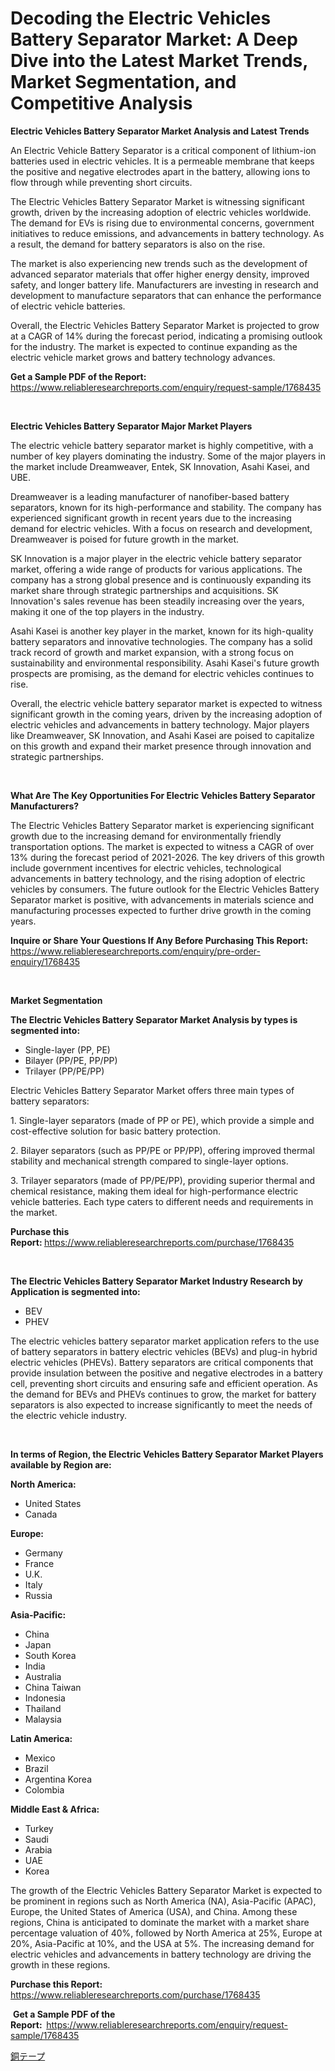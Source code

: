 <p><h1>Decoding the Electric Vehicles Battery Separator Market: A Deep Dive into the Latest Market Trends, Market Segmentation, and Competitive Analysis</h1></p><p><strong>Electric Vehicles Battery Separator Market Analysis and Latest Trends</strong></p>
<p><p>An Electric Vehicle Battery Separator is a critical component of lithium-ion batteries used in electric vehicles. It is a permeable membrane that keeps the positive and negative electrodes apart in the battery, allowing ions to flow through while preventing short circuits.</p><p>The Electric Vehicles Battery Separator Market is witnessing significant growth, driven by the increasing adoption of electric vehicles worldwide. The demand for EVs is rising due to environmental concerns, government initiatives to reduce emissions, and advancements in battery technology. As a result, the demand for battery separators is also on the rise.</p><p>The market is also experiencing new trends such as the development of advanced separator materials that offer higher energy density, improved safety, and longer battery life. Manufacturers are investing in research and development to manufacture separators that can enhance the performance of electric vehicle batteries.</p><p>Overall, the Electric Vehicles Battery Separator Market is projected to grow at a CAGR of 14% during the forecast period, indicating a promising outlook for the industry. The market is expected to continue expanding as the electric vehicle market grows and battery technology advances.</p></p>
<p><strong>Get a Sample PDF of the Report:&nbsp;</strong> <a href="https://www.reliableresearchreports.com/enquiry/request-sample/1768435">https://www.reliableresearchreports.com/enquiry/request-sample/1768435</a></p>
<p>&nbsp;</p>
<p><strong>Electric Vehicles Battery Separator Major Market Players</strong></p>
<p><p>The electric vehicle battery separator market is highly competitive, with a number of key players dominating the industry. Some of the major players in the market include Dreamweaver, Entek, SK Innovation, Asahi Kasei, and UBE.</p><p>Dreamweaver is a leading manufacturer of nanofiber-based battery separators, known for its high-performance and stability. The company has experienced significant growth in recent years due to the increasing demand for electric vehicles. With a focus on research and development, Dreamweaver is poised for future growth in the market.</p><p>SK Innovation is a major player in the electric vehicle battery separator market, offering a wide range of products for various applications. The company has a strong global presence and is continuously expanding its market share through strategic partnerships and acquisitions. SK Innovation's sales revenue has been steadily increasing over the years, making it one of the top players in the industry.</p><p>Asahi Kasei is another key player in the market, known for its high-quality battery separators and innovative technologies. The company has a solid track record of growth and market expansion, with a strong focus on sustainability and environmental responsibility. Asahi Kasei's future growth prospects are promising, as the demand for electric vehicles continues to rise.</p><p>Overall, the electric vehicle battery separator market is expected to witness significant growth in the coming years, driven by the increasing adoption of electric vehicles and advancements in battery technology. Major players like Dreamweaver, SK Innovation, and Asahi Kasei are poised to capitalize on this growth and expand their market presence through innovation and strategic partnerships.</p></p>
<p>&nbsp;</p>
<p><strong>What Are The Key Opportunities For Electric Vehicles Battery Separator Manufacturers?</strong></p>
<p><p>The Electric Vehicles Battery Separator market is experiencing significant growth due to the increasing demand for environmentally friendly transportation options. The market is expected to witness a CAGR of over 13% during the forecast period of 2021-2026. The key drivers of this growth include government incentives for electric vehicles, technological advancements in battery technology, and the rising adoption of electric vehicles by consumers. The future outlook for the Electric Vehicles Battery Separator market is positive, with advancements in materials science and manufacturing processes expected to further drive growth in the coming years.</p></p>
<p><strong>Inquire or Share Your Questions If Any Before Purchasing This Report:</strong> <a href="https://www.reliableresearchreports.com/enquiry/pre-order-enquiry/1768435">https://www.reliableresearchreports.com/enquiry/pre-order-enquiry/1768435</a></p>
<p>&nbsp;</p>
<p><strong>Market Segmentation</strong></p>
<p><strong>The Electric Vehicles Battery Separator Market Analysis by types is segmented into:</strong></p>
<p><ul><li>Single-layer (PP, PE)</li><li>Bilayer (PP/PE, PP/PP)</li><li>Trilayer (PP/PE/PP)</li></ul></p>
<p><p>Electric Vehicles Battery Separator Market offers three main types of battery separators: </p><p>1. Single-layer separators (made of PP or PE), which provide a simple and cost-effective solution for basic battery protection.</p><p>2. Bilayer separators (such as PP/PE or PP/PP), offering improved thermal stability and mechanical strength compared to single-layer options.</p><p>3. Trilayer separators (made of PP/PE/PP), providing superior thermal and chemical resistance, making them ideal for high-performance electric vehicle batteries. Each type caters to different needs and requirements in the market.</p></p>
<p><strong>Purchase this Report:&nbsp;</strong><a href="https://www.reliableresearchreports.com/purchase/1768435">https://www.reliableresearchreports.com/purchase/1768435</a></p>
<p>&nbsp;</p>
<p><strong>The Electric Vehicles Battery Separator Market Industry Research by Application is segmented into:</strong></p>
<p><ul><li>BEV</li><li>PHEV</li></ul></p>
<p><p>The electric vehicles battery separator market application refers to the use of battery separators in battery electric vehicles (BEVs) and plug-in hybrid electric vehicles (PHEVs). Battery separators are critical components that provide insulation between the positive and negative electrodes in a battery cell, preventing short circuits and ensuring safe and efficient operation. As the demand for BEVs and PHEVs continues to grow, the market for battery separators is also expected to increase significantly to meet the needs of the electric vehicle industry.</p></p>
<p>&nbsp;</p>
<p><strong>In terms of Region, the Electric Vehicles Battery Separator Market Players available by Region are:</strong></p>
<p>
    <p> <strong> North America: </strong>
        <ul>
            <li>United States</li>
            <li>Canada</li>
        </ul>
        </p> 
    <p> <strong> Europe: </strong>
        <ul>
            <li>Germany</li>
            <li>France</li>
            <li>U.K.</li>
            <li>Italy</li>
            <li>Russia</li>
        </ul>
        </p> 
    <p> <strong> Asia-Pacific: </strong>
        <ul>
            <li>China</li>
            <li>Japan</li>
            <li>South Korea</li>
            <li>India</li>
            <li>Australia</li>
            <li>China Taiwan</li>
            <li>Indonesia</li>
            <li>Thailand</li>
            <li>Malaysia</li>
        </ul>
        </p> 
    <p> <strong> Latin America: </strong>
        <ul>
            <li>Mexico</li>
            <li>Brazil</li>
            <li>Argentina Korea</li>
            <li>Colombia</li>
        </ul>
        </p> 
    <p> <strong> Middle East & Africa: </strong>
        <ul>
            <li>Turkey</li>
            <li>Saudi</li>
            <li>Arabia</li>
            <li>UAE</li>
            <li>Korea</li>
        </ul>
    </p>
    </p>
<p><p>The growth of the Electric Vehicles Battery Separator Market is expected to be prominent in regions such as North America (NA), Asia-Pacific (APAC), Europe, the United States of America (USA), and China. Among these regions, China is anticipated to dominate the market with a market share percentage valuation of 40%, followed by North America at 25%, Europe at 20%, Asia-Pacific at 10%, and the USA at 5%. The increasing demand for electric vehicles and advancements in battery technology are driving the growth in these regions.</p></p>
<p><strong>Purchase this Report: </strong><a href="https://www.reliableresearchreports.com/purchase/1768435">https://www.reliableresearchreports.com/purchase/1768435</a></p>
<p>&nbsp;<strong>Get a Sample PDF of the Report:&nbsp;&nbsp;</strong><a href="https://www.reliableresearchreports.com/enquiry/request-sample/1768435">https://www.reliableresearchreports.com/enquiry/request-sample/1768435</a></p>
<p><strong></strong></p>
<p><p><a href="https://github.com/oafhukehf4709715/Market-Research-Report-List-1/blob/main/9583335824.md">銅テープ</a></p></p>